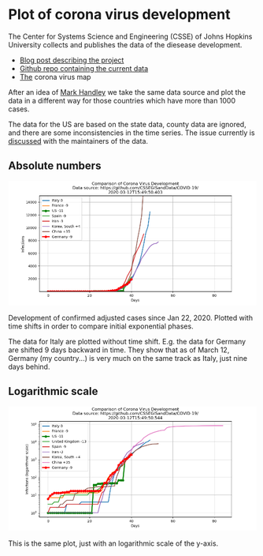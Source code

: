 # Plot of corona virus development

The Center for Systems Science and Engineering (CSSE)  of Johns Hopkins University
collects and publishes the data of the diesease development.

- [Blog post describing the project](https://systems.jhu.edu/research/public-health/ncov/)
- [Github repo containing the current data](https://github.com/CSSEGISandData/COVID-19)
- [The](https://gisanddata.maps.arcgis.com/apps/opsdashboard/index.html#/bda7594740fd40299423467b48e9ecf6) corona virus map


After an idea of [Mark Handley](https://twitter.com/MarkJHandley/status/1237119688578138112?s=20) we take the same
data source and plot the data in a different way for those countries which have more than 1000 cases.


The data  for the  US are  based on  the state  data, county  data are
ignored, and there are some  inconsistencies in the time series. The issue currently is
[discussed](https://github.com/CSSEGISandData/COVID-19/issues/571)
with the maintainers of the data.


## Absolute numbers
![](infected-exp.png) 

Development of confirmed  adjusted cases since Jan  22, 2020.  Plotted with time shifts in order to compare initial exponential phases.

The data for Italy are plotted without time shift. E.g. the data for Germany are shifted 9 days backward in time. They show that as of March 12, Germany (my country...) is very much on the same track as Italy,
just nine days behind. 



## Logarithmic scale
![](infected.png) 

This is the same plot, just with an logarithmic scale of the y-axis.

